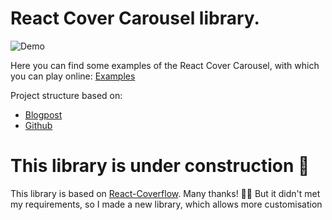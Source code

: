 # React Cover Carousel library.

![Demo](https://gfycat.com/KlutzyJointIberianmole)

Here you can find some examples of the React Cover Carousel, with which you can play online:
[Examples](https://tender-kepler-8e3244.netlify.com/)

Project structure based on:
* [Blogpost](https://hackernoon.com/making-of-a-component-library-for-react-e6421ea4e6c7)
* [Github](https://github.com/sasha240100/react-rectangle-popup-menu)

# This library is under construction 👷‍
This library is based on [React-Coverflow](https://github.com/andyyou/react-coverflow). Many thanks! 🙇‍🙏
But it didn't met my requirements, so I made a new library, which allows more customisation
